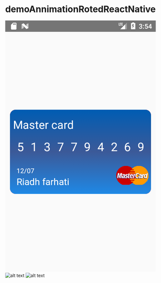 # demoAnnimationRotedReactNative
![alt text](/images/image1.png)
![alt text](https://github.com/riadhriadh/demoAnnimationRotedReactNative/tree/master/images/image2.png)
![alt text](https://github.com/riadhriadh/demoAnnimationRotedReactNative/tree/master/images/image3.png)
